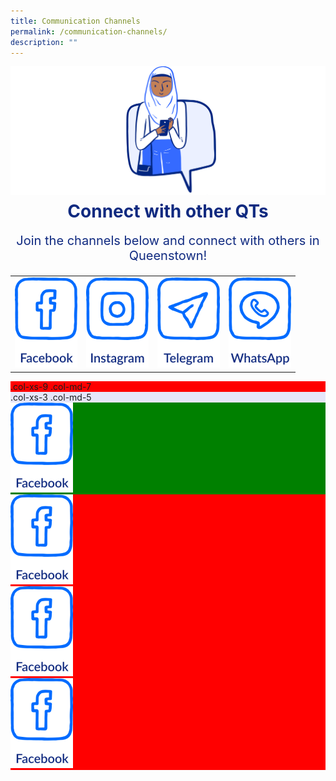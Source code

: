 ```yaml
---
title: Communication Channels
permalink: /communication-channels/
description: ""
---
```

![](/images/CONNECT%20WITH%20US/connect-with-us.png)

<h1 style="text-align:center;color:#102A80;margin-top:-8px">Connect with other QTs</h1>
<p style="text-align:center;font-size:20px;color:#102A80;margin-top:16px">Join the channels below and connect with others in Queenstown!</p>

<table>
<tbody><tr>
  <td>
		<a href="https://www.facebook.com">
						<img src="/images/CONNECT%20WITH%20US/facebook-button.png" style="width:100px;height:144px">
		</a>
	</td>
  <td>
		<a href="https://www.instagram.com">
						<img src="/images/CONNECT%20WITH%20US/instagram-button.png" style="width:100px;height:144px">
		</a>
	</td>
  <td>
		<a href="https://www.telegram.com">
						<img src="/images/CONNECT%20WITH%20US/telegram-button.png" style="width:100px;height:144px">
		</a>
	</td>
  <td>
		<a href="https://www.whatsapp.com">
						<img src="/images/CONNECT%20WITH%20US/whatsapp-button.png" style="width:100px;height:144px">
		</a>
	</td>
</tr>	
</tbody></table>

<div class="row">  
	<div style="background-color:red;" class="col-xs-9 col-md-7">.col-xs-9 .col-md-7
	</div>  
	<div style="background-color:lavender;" class="col-xs-3 col-md-5">.col-xs-3 .col-md-5
	</div>  
</div>

<div style="background-color:red" class="row"> 
	<div style="background-color:green" class="col-md-3 col-xs-2">
        <a href="https://www.facebook.com">
						<img src="/images/CONNECT%20WITH%20US/facebook-button.png" style="width:100px;height:144px">
		</a>
	</div>
	<div class="col-md-3 col-xs-2">
        <a href="https://www.facebook.com">
						<img src="/images/CONNECT%20WITH%20US/facebook-button.png" style="width:100px;height:144px">
		</a>
	</div>
	<div class="col-md-3 col-xs-2">
        <a href="https://www.facebook.com">
						<img src="/images/CONNECT%20WITH%20US/facebook-button.png" style="width:100px;height:144px">
		</a>
  </div>
  <div class="col-md-3 col-xs-2">
        <a href="https://www.facebook.com">
						<img src="/images/CONNECT%20WITH%20US/facebook-button.png" style="width:100px;height:144px">
		</a>
	</div>
</div>